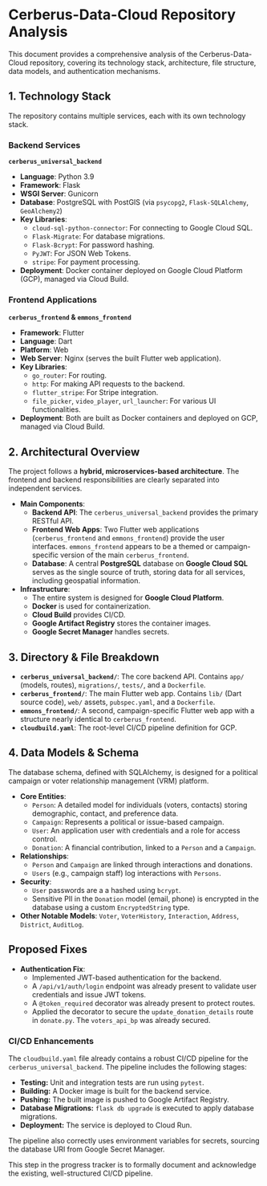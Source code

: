 # Cerberus-Data-Cloud Repository Analysis

This document provides a comprehensive analysis of the Cerberus-Data-Cloud repository, covering its technology stack, architecture, file structure, data models, and authentication mechanisms.

## 1. Technology Stack

The repository contains multiple services, each with its own technology stack.

### Backend Services

**`cerberus_universal_backend`**
*   **Language**: Python 3.9
*   **Framework**: Flask
*   **WSGI Server**: Gunicorn
*   **Database**: PostgreSQL with PostGIS (via `psycopg2`, `Flask-SQLAlchemy`, `GeoAlchemy2`)
*   **Key Libraries**:
    *   `cloud-sql-python-connector`: For connecting to Google Cloud SQL.
    *   `Flask-Migrate`: For database migrations.
    *   `Flask-Bcrypt`: For password hashing.
    *   `PyJWT`: For JSON Web Tokens.
    *   `stripe`: For payment processing.
*   **Deployment**: Docker container deployed on Google Cloud Platform (GCP), managed via Cloud Build.

### Frontend Applications

**`cerberus_frontend` & `emmons_frontend`**
*   **Framework**: Flutter
*   **Language**: Dart
*   **Platform**: Web
*   **Web Server**: Nginx (serves the built Flutter web application).
*   **Key Libraries**:
    *   `go_router`: For routing.
    *   `http`: For making API requests to the backend.
    *   `flutter_stripe`: For Stripe integration.
    *   `file_picker`, `video_player`, `url_launcher`: For various UI functionalities.
*   **Deployment**: Both are built as Docker containers and deployed on GCP, managed via Cloud Build.

## 2. Architectural Overview

The project follows a **hybrid, microservices-based architecture**. The frontend and backend responsibilities are clearly separated into independent services.

*   **Main Components**:
    *   **Backend API**: The `cerberus_universal_backend` provides the primary RESTful API.
    *   **Frontend Web Apps**: Two Flutter web applications (`cerberus_frontend` and `emmons_frontend`) provide the user interfaces. `emmons_frontend` appears to be a themed or campaign-specific version of the main `cerberus_frontend`.
    *   **Database**: A central **PostgreSQL** database on **Google Cloud SQL** serves as the single source of truth, storing data for all services, including geospatial information.
*   **Infrastructure**:
    *   The entire system is designed for **Google Cloud Platform**.
    *   **Docker** is used for containerization.
    *   **Cloud Build** provides CI/CD.
    *   **Google Artifact Registry** stores the container images.
    *   **Google Secret Manager** handles secrets.

## 3. Directory & File Breakdown

*   **`cerberus_universal_backend/`**: The core backend API. Contains `app/` (models, routes), `migrations/`, `tests/`, and a `Dockerfile`.
*   **`cerberus_frontend/`**: The main Flutter web app. Contains `lib/` (Dart source code), `web/` assets, `pubspec.yaml`, and a `Dockerfile`.
*   **`emmons_frontend/`**: A second, campaign-specific Flutter web app with a structure nearly identical to `cerberus_frontend`.
*   **`cloudbuild.yaml`**: The root-level CI/CD pipeline definition for GCP.

## 4. Data Models & Schema

The database schema, defined with SQLAlchemy, is designed for a political campaign or voter relationship management (VRM) platform.

*   **Core Entities**:
    *   `Person`: A detailed model for individuals (voters, contacts) storing demographic, contact, and preference data.
    *   `Campaign`: Represents a political or issue-based campaign.
    *   `User`: An application user with credentials and a role for access control.
    *   `Donation`: A financial contribution, linked to a `Person` and a `Campaign`.
*   **Relationships**:
    *   `Person` and `Campaign` are linked through interactions and donations.
    *   `Users` (e.g., campaign staff) log interactions with `Persons`.
*   **Security**:
    *   `User` passwords are a a hashed using `bcrypt`.
    *   Sensitive PII in the `Donation` model (email, phone) is encrypted in the database using a custom `EncryptedString` type.
*   **Other Notable Models**: `Voter`, `VoterHistory`, `Interaction`, `Address`, `District`, `AuditLog`.

## Proposed Fixes
- **Authentication Fix**:
  - Implemented JWT-based authentication for the backend.
  - A `/api/v1/auth/login` endpoint was already present to validate user credentials and issue JWT tokens.
  - A `@token_required` decorator was already present to protect routes.
  - Applied the decorator to secure the `update_donation_details` route in `donate.py`. The `voters_api_bp` was already secured.

### CI/CD Enhancements

The `cloudbuild.yaml` file already contains a robust CI/CD pipeline for the `cerberus_universal_backend`. The pipeline includes the following stages:

*   **Testing:** Unit and integration tests are run using `pytest`.
*   **Building:** A Docker image is built for the backend service.
*   **Pushing:** The built image is pushed to Google Artifact Registry.
*   **Database Migrations:** `flask db upgrade` is executed to apply database migrations.
*   **Deployment:** The service is deployed to Cloud Run.

The pipeline also correctly uses environment variables for secrets, sourcing the database URI from Google Secret Manager.

This step in the progress tracker is to formally document and acknowledge the existing, well-structured CI/CD pipeline.
